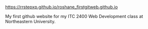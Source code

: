 https://rrstepxp.github.io/roshane_firstgitweb.github.io

My first github website for my ITC 2400 Web Development class at Northeastern University. 
